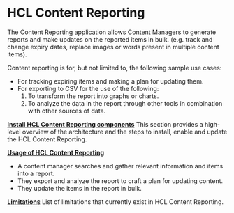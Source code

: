 # HCL Content Reporting

The Content Reporting application allows Content Managers to generate reports and make updates on the reported items in bulk. (e.g. track and change expiry dates, replace images or words present in multiple content items).

Content reporting is for, but not limited to, the following sample use cases:

-  For tracking expiring items and making a plan for updating them.
-  For exporting to CSV for the use of the following:
    1.  To transform the report into graphs or charts.
    2.  To analyze the data in the report through other tools in combination with other sources of data.

**[Install HCL Content Reporting components](../content_reporting/installation/index.md)**
This section provides a high-level overview of the architecture and the steps to install, enable and update the HCL Content Reporting.

**[Usage of HCL Content Reporting](../content_reporting/usage/index.md)**

- A content manager searches and gather relevant information and items into a report.
- They export and analyze the report to craft a plan for updating content.
- They update the items in the report in bulk.

**[Limitations](../content_reporting/limitations/index.md)** List of limitations that currently exist in HCL Content Reporting.
